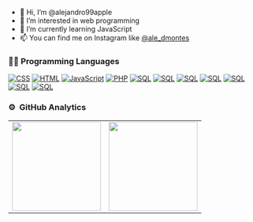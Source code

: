- 👋 Hi, I’m @alejandro99apple
- 👀 I’m interested in web programming
- 🌱 I’m currently learning JavaScript
- 📫 You can find me on Instagram like <a href="https://instagram.com/ale_dmontes">@ale_dmontes</a>
<!---
alejandro99apple/alejandro99apple is a ✨ special ✨ repository because its `README.md` (this file) appears on your GitHub profile.
You can click the Preview link to take a look at your changes.
--->


### 👨‍💻 Programming Languages
<p>
    <a href=""><img alt="CSS" src="https://img.shields.io/badge/CSS%20-%231572B6.svg?logo=css3&logoColor=white"></a>
    <a href=""><img alt="HTML" src="https://img.shields.io/badge/HTML%20-%23E34F26.svg?logo=html5&logoColor=white"></a>
    <a href=""><img alt="JavaScript" src="https://img.shields.io/badge/JavaScript%20-%23F7DF1E.svg?logo=javascript&logoColor=black"></a>
    <a href=""><img alt="PHP" src="https://img.shields.io/badge/PHP-%23777BB4.svg?logo=php&logoColor=white"></a>
    <a href=""><img alt="SQL" src="https://img.shields.io/badge/SQL%20-%23025E8C.svg?logo=amazon-dynamodb&logoColor=white"></a>
    <a href=""><img alt="SQL" src="https://img.shields.io/badge/angular-%23DD0031.svg?logo=angular&logoColor=white"></a>
    <a href=""><img alt="SQL" src="https://img.shields.io/badge/JWT-black?logo=JSON%20web%20tokens"></a>
    <a href=""><img alt="SQL" src="https://img.shields.io/badge/laravel-%23FF2D20.svg?logo=laravel&logoColor=white"></a>
    <a href=""><img alt="SQL" src="https://img.shields.io/badge/chart.js-F5788D.svg?logo=chart.js&logoColor=white"></a>
    <a href=""><img alt="SQL" src="https://img.shields.io/badge/Firebase-039BE5?logo=Firebase&logoColor=white"></a>
    <a href=""><img alt="SQL" src="https://img.shields.io/badge/mysql-%2300f.svg?logo=mysql&logoColor=white"></a>

<p>


### ⚙️ &nbsp;GitHub Analytics
<p align="center">
    <table>
        <tr>
           <td>
               <a href="https://github.com/alejandro99apple">
  <img height="180em" src="https://github-readme-stats-eight-theta.vercel.app/api?username=alejandro99apple&show_icons=true&theme=algolia&include_all_commits=true&count_private=true"/>
           </td> 
                   <td>
                         <img height="180em" src="https://github-readme-stats-eight-theta.vercel.app/api/top-langs/?     username=alejandro99apple&layout=compact&langs_count=8&theme=algolia"/></a>
                   </td>
        </tr>
    </table>


</p>
